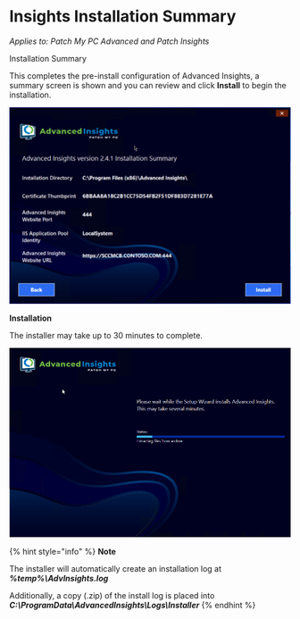 # Insights Installation Summary

_Applies to: Patch My PC Advanced and Patch Insights_

Installation Summary

This completes the pre-install configuration of Advanced Insights, a summary screen is shown and you can review and click **Install** to begin the installation.

![](/_images/vmconnect_LDvkhQTKhv.png "")

**Installation**

The installer may take up to 30 minutes to complete.

![](/_images/10-Installing-(1).png "")

{% hint style="info" %}
**Note**

The installer will automatically create an installation log at _**%temp%\AdvInsights.log**_

Additionally, a copy (.zip) of the install log is placed into _**C:\ProgramData\AdvancedInsights\Logs\Installer**_
{% endhint %}

